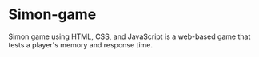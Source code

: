 # Simon-game
Simon game using HTML, CSS, and JavaScript is a web-based game that tests a player's memory and response time.
